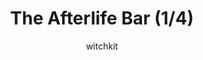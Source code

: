 ---
media: "images/rounds/war/the_afterlife_bar_1.png"
media_type: image
title: The Afterlife Bar (1/4)
author: witchkit
desc: A refuge deep inside the woods where the dead may shelter from the blizzard of oblivion.
---